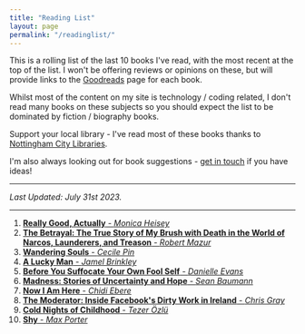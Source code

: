 ```yaml
---
title: "Reading List"
layout: page
permalink: "/readinglist/"
---
```

<div class="container">
    <div class="row">
        <div class="col-md-12">
            <p>This is a rolling list of the last 10 books I've read, with the most recent at the top of the list.  I won't be offering reviews or opinions on these, but will provide links to the <a href="https://www.goodreads.com/" target="_blank">Goodreads</a> page for each book.</p>
            <p>Whilst most of the content on my site is technology / coding related, I don't read many books on these subjects so you should expect the list to be dominated by fiction / biography books.</p>
            <p>Support your local library - I've read most of these books thanks to <a href="https://www.nottinghamcitylibraries.co.uk/" target="_blank">Nottingham City Libraries</a>.</p>
            <p>I'm also always looking out for book suggestions - <a href="/contact">get in touch</a> if you have ideas!</p>
            <hr/>
            <p><i>Last Updated: July 31st 2023.</i></p>
            <hr/>
            <ol>   
              <li><a href="https://www.goodreads.com/book/show/175740780-really-good-actually" target="_blank"><b>Really Good, Actually</b> - <i>Monica Heisey</i></a></li> 
              <li><a href="https://www.goodreads.com/book/show/61290136-the-betrayal" target="_blank"><b>The Betrayal: The True Story of My Brush with Death in the World of Narcos, Launderers, and Treason</b> - <i>Robert Mazur</i></a></li>     
              <li><a href="https://www.goodreads.com/book/show/60741794-wandering-souls" target="_blank"><b>Wandering Souls</b> - <i>Cecile Pin</i></a></li>     
              <li><a href="https://www.goodreads.com/book/show/36480133-a-lucky-man" target="_blank"><b>A Lucky Man</b> - <i>Jamel Brinkley</i></a></li>   
              <li><a href="https://www.goodreads.com/book/show/7840634-before-you-suffocate-your-own-fool-self" target="_blank"><b>Before You Suffocate Your Own Fool Self</b> - <i>Danielle Evans</i></a></li>   
              <li><a href="https://www.goodreads.com/book/show/53027017-madness" target="_blank"><b>Madness: Stories of Uncertainty and Hope</b> - <i>Sean Baumann</i></a></li>   
              <li><a href="https://www.goodreads.com/book/show/75382256-now-i-am-here" target="_blank"><b>Now I Am Here</b> - <i>Chidi Ebere</i></a></li> 
              <li><a href="https://www.goodreads.com/book/show/65829450-the-moderator" target="_blank"><b>The Moderator: Inside Facebook's Dirty Work in Ireland</b> - <i>Chris Gray</i></a></li>
              <li><a href="https://www.goodreads.com/book/show/61157636-cold-nights-of-childhood" target="_blank"><b>Cold Nights of Childhood</b> - <i>Tezer Özlü</i></a></li>
              <li><a href="https://www.goodreads.com/book/show/62039324-shy" target="_blank"><b>Shy</b> - <i>Max Porter</i></a></li>  
            </ol>
         </div>
   </div>
</div>

